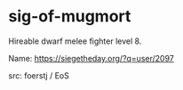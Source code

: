 # sig-of-mugmort

Hireable dwarf melee fighter level 8.

Name: https://siegetheday.org/?q=user/2097

src: foerstj / EoS

